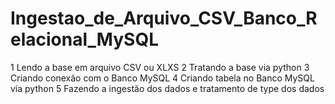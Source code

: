 # Ingestao_de_Arquivo_CSV_Banco_Relacional_MySQL

1 Lendo a base em arquivo CSV ou XLXS
2 Tratando a base via python
3 Criando conexão com o Banco MySQL
4 Criando tabela no Banco MySQL via python
5 Fazendo a ingestão dos dados e tratamento de type dos dados 
